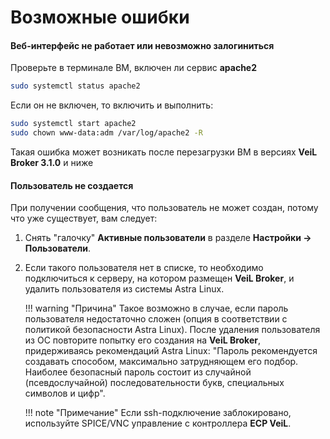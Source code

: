 # Возможные ошибки

#### Веб-интерфейс не работает или невозможно залогиниться

Проверьте в терминале ВМ, включен ли сервис **apache2**

```bash
sudo systemctl status apache2
```
   
Если он не включен, то включить и выполнить:

```bash
sudo systemctl start apache2
sudo chown www-data:adm /var/log/apache2 -R
```

Такая ошибка может возникать после перезагрузки ВМ в версиях **VeiL Broker 3.1.0** и ниже

#### Пользователь не создается

При получении сообщения, что пользователь не может создан, потому что уже существует, вам следует:

1. Снять "галочку" **Активные пользователи** в разделе **Настройки -> Пользователи**.

1. Если такого пользователя нет в списке, то необходимо подключиться к серверу, на котором размещен **VeiL Broker**, 
   и удалить пользователя из системы Astra Linux.
   
    !!! warning "Причина"
        Такое возможно в случае, если пароль пользователя недостаточно сложен (опция в соответствии с политикой 
        безопасности Astra Linux). После удаления пользователя из ОС повторите попытку его создания на **VeiL Broker**,
        придерживаясь рекомендаций Astra Linux: "Пароль рекомендуется создавать способом, максимально затрудняющем
        его подбор. Наиболее безопасный пароль состоит из случайной (псевдослучайной)
        последовательности букв, специальных символов и цифр".
   
    !!! note "Примечание"
        Если ssh-подключение заблокировано, используйте SPICE/VNC управление с контроллера **ECP VeiL**.